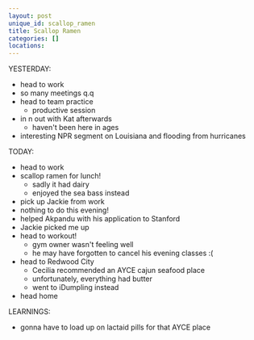 ```yaml
---
layout: post
unique_id: scallop_ramen
title: Scallop Ramen
categories: []
locations: 
---
```


YESTERDAY:
* head to work
* so many meetings q.q
* head to team practice
  * productive session
* in n out with Kat afterwards
  * haven't been here in ages
* interesting NPR segment on Louisiana and flooding from hurricanes

TODAY:
* head to work
* scallop ramen for lunch!
  * sadly it had dairy
  * enjoyed the sea bass instead
* pick up Jackie from work
* nothing to do this evening!
* helped Akpandu with his application to Stanford
* Jackie picked me up
* head to workout!
  * gym owner wasn't feeling well
  * he may have forgotten to cancel his evening classes :(
* head to Redwood City
  * Cecilia recommended an AYCE cajun seafood place
  * unfortunately, everything had butter
  * went to iDumpling instead
* head home

LEARNINGS:
* gonna have to load up on lactaid pills for that AYCE place
